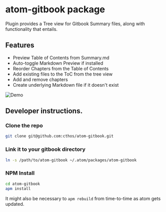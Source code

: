 # atom-gitbook package

Plugin provides a Tree view for Gitbook Summary files, along with functionality that entails.

## Features

* Preview Table of Contents from Summary.md
* Auto-toggle Markdown Preview if installed
* Reorder Chapters from the Table of Contents
* Add existing files to the ToC from the tree view
* Add and remove chapters
* Create underlying Markdown file if it doesn't exist

![Demo](doc/img/atom-gitbook.gif)

## Developer instructions.

### Clone the repo

```bash
git clone git@github.com:cthos/atom-gitbook.git
```

### Link it to your gitbook directory

```bash
ln -s /path/to/atom-gitbook ~/.atom/packages/atom-gitbook
```

### NPM Install

```bash
cd atom-gitbook
apm install
```

It might also be necessary to `apm rebuild` from time-to-time as atom gets updated.
